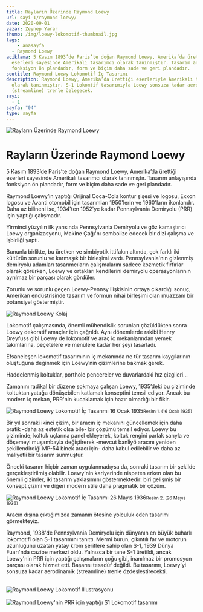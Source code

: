 ```yaml
---
title: Rayların Üzerinde Raymond Loewy
url: sayi-1/raymond-loewy/
date: 2020-09-01
yazar: Zeynep Yarar
thumb: /img/loewy-lokomotif-thumbnail.jpg
tags:
    - anasayfa
  - Raymond Loewy
aciklama: 5 Kasım 1893’de Paris’te doğan Raymond Loewy, Amerika’da ürettiği
  eserleri sayesinde Amerikalı tasarımcı olarak tanınmıştır. Tasarım anlayışında
  fonksiyon ön plandadır, form ve biçim daha sade ve geri plandadır.
seotitle: Raymond Loewy Lokomotif İç Tasarımı
description: Raymond Loewy, Amerika’da ürettiği eserleriyle Amerikalı tasarımcı
  olarak tanınmıştır. S-1 Lokomtif tasarımıyla Loewy sonsuza kadar aerodinamik
  (streamline) trenle özleşecek.
sayi: 
  - 1
sayfa: "04"
type: sayfa
---
```

<a href="/sayi-1/dijitallesmenin-kullanici-deneyimi-uzerindeki-etkisi/" id="next"></a>

<div class="text-center"><img class="img-fluid" src="/img/raymond-loewy-raylarin-uzerinde.jpg" alt="Rayların Üzerinde Raymond Loewy"></div>
<div class="container">
    <h1>Rayların Üzerinde Raymond Loewy</h1>
    <div class="row">
        <div class="col-md-6"><p>5 Kasım 1893’de Paris’te doğan Raymond Loewy, Amerika’da ürettiği eserleri sayesinde
            Amerikalı tasarımcı olarak tanınmıştır. Tasarım anlayışında fonksiyon ön plandadır, form ve
            biçim daha sade ve geri plandadır.</p>
        <p>Raymond Loewy’in yaptığı Orijinal Coca-Cola kontur şişesi ve logosu, Exxon logosu ve
            Avanti otomobil için tasarımları 1950'lerin ve 1960'ların ikonlarıdır. Daha az bilineni ise,
            1934'ten 1952'ye kadar Pennsylvania Demiryolu (PRR) için yaptığı çalışmadır.</p>
        <p>Yirminci yüzyılın ilk yarısında Pennsylvania Demiryolu ve göz kamaştırıcı Loewy
            organizasyonu, Makine Çağı'nı sembolize edecek bir dizi çalışma ve işbirliği yaptı.</p><p>Bununla birlikte, bu üretken ve simbiyotik ittifakın altında, çok farklı iki kültürün sorunlu ve
                karmaşık bir birleşimi vardı. Pennsylvania'nın gizlenmiş demiryolu adamları tasarımcıların
                çalışmalarını sadece kozmetik fırfırlar olarak görürken, Loewy ve ortakları kendilerini
                demiryolu operasyonlarının ayrılmaz bir parçası olarak gördüler.</p>
            <p>Zorunlu ve sorunlu geçen Loewy-Pennsy ilişkisinin ortaya çıkardığı sonuç, Amerikan
                endüstrisinde tasarım ve formun nihai birleşimi olan muazzam bir potansiyel göstermiştir.</p></div>
                <div class="col-md-6 mt-5"><img class="img-fluid" src="/img/raymond-loewy-collage.jpg" alt="Raymond Loewy Kolaj"></div>        
        <div class="col-md-6"><p>Lokomotif çalışmasında, önemli mühendislik sorunları çözüldükten sonra Loewy dekoratif
            amaçlar için çağrıldı. Aynı dönemlerde rakibi Henry Dreyfuss gibi Loewy de lokomotif ve araç
            iç mekanlarından yemek takımlarına, peçetelere ve menülere kadar her şeyi tasarladı.</p>
        <p>Efsaneleşen lokomotif tasarımının iç mekanında ne tür tasarım kaygılarının oluştuğuna
            değinmek için Loewy’nin çizimlerine bakmak gerek.</p></div>
    </div>
    <div class="row">
        <div class="col-md-4"><p>Haddelenmiş koltuklar, porthole pencereler ve duvarlardaki hız çizgileri…</p>
            <p>Zamanını radikal bir düzene sokmaya çalışan Loewy, 1935’deki bu çiziminde koltuktan yatağa dönüşebilen katlamalı konseptini temsil ediyor. Ancak bu modern iç mekan, PRR'nin kucaklamak için hazır olmadığı bir fikir.</p>
            </div>
        <div class="col-md-8"><img class="img-fluid" src="/img/raymond-loewy-lokomotif-1935.jpg" alt="Raymond Loewy Lokomotif İç Tasarımı 16 Ocak 1935"><small>Resim 1. (16 Ocak 1935)</small></div>
        <div class="col-md-4"><p>Bir yıl sonraki ikinci çizim, bir aracın iç mekanını güncellemek için daha pratik -daha az estetik olsa bile- bir çözümü temsil ediyor. Loewy bu çiziminde; koltuk uçlarına panel ekleyerek, koltuk rengini parlak sarıyla ve döşemeyi muşambayla değiştirerek -mevcut banliyö aracını yeniden şekillendirdiği MP-54 binek aracı için- daha kabul edilebilir ve daha az maliyetli bir tasarım sunmuştur.</p>
            <p>Önceki tasarım hiçbir zaman uygulanmadıysa da, sonraki tasarım bir şekilde gerçekleştirilmiş olabilir. Loewy'nin kariyerinde nispeten erken olan bu önemli çizimler, iki tasarım yaklaşımını göstermektedir: biri gelişmiş bir konsept çizimi ve diğeri modern stile daha pragmatik bir çözüm.</p>
            </div>
        <div class="col-md-8"><img class="img-fluid" src="/img/raymond-loewy-lokomotif-1936.jpg" alt="Raymond Loewy Lokomotif İç Tasarımı 26 Mayıs 1936"><small>Resim 2. (26 Mayıs 1936)</small></div>
        <div class="col-md-4"><p>Aracın dışına çıktığımızda zamanın ötesine yolculuk eden tasarımı görmekteyiz.</p>
            <p>Raymond, 1938'de Pennsylvania Demiryolu için dünyanın en büyük buharlı lokomotifi olan S-1 tasarımını tanıttı. Mermi burun, çıkıntılı far ve motorun uzunluğunu uzatan yatay krom şeritlere sahip olan S-1, 1939 Dünya Fuarı'nda cazibe merkezi oldu. Yalnızca bir tane S-1 üretildi, ancak Loewy'nin PRR için yaptığı çalışmaların çoğu gibi, inanılmaz bir promosyon parçası olarak hizmet etti. Başarısı tesadüf değildi. Bu tasarımı, Loewy'yi sonsuza kadar aerodinamik (streamline) trenle özdeşleştirecekti.</p>
           </div>
           <div class="col-md-8"><br><img class="img-fluid" src="/img/raymond-loewy-lokomotif.jpg" alt="Raymond Loewy Lokomotif Illustrasyonu"></div>
           <div class="col-md-12"><br> <img class="img-fluid" src="/img/PRR-S1-Loewy.jpg" alt="Raymond Loewy'nin PRR için yaptığı S1 Lokomotif tasarımı"></div>
    </div>
</div>